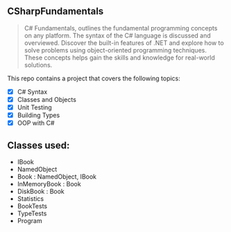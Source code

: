 ## CSharpFundamentals
> C# Fundamentals, outlines the fundamental programming concepts on any platform. The syntax of the C# language is discussed and overviewed. Discover the built-in features of .NET and explore how to solve problems using object-oriented programming techniques. These concepts helps gain the skills and knowledge for real-world solutions.

This repo contains a project that covers the following topics:

*   [x] C# Syntax
*   [x] Classes and Objects
*   [x] Unit Testing
*   [x] Building Types
*   [x] OOP with C#

## Classes used:

* IBook
* NamedObject
* Book : NamedObject, IBook
* InMemoryBook : Book
* DiskBook : Book
* Statistics
* BookTests
* TypeTests
* Program
